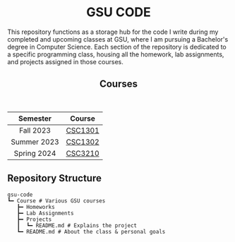 <h1 align="center">GSU CODE</h1>

This repository functions as a storage hub for the code I write during my completed and upcoming classes at GSU, where I am pursuing a Bachelor's degree in Computer Science. Each section of the repository is dedicated to a specific programming class, housing all the homework, lab assignments, and projects assigned in those courses.

<h2 align="center">Courses</h2>

<div align="center" style="inline-block"> 
<br/>
  
| Semester | Course |
|:--------:|:------:|
|Fall 2023| [CSC1301](CSC1301) |
|Summer 2023| [CSC1302](CSC1302) |
|Spring 2024| [CSC3210](CSC3210) |

</div>


## Repository Structure

```oy
gsu-code
┗━ Course # Various GSU courses
   ┣━ Homeworks
   ┣━ Lab Assignments
   ┣━ Projects
   ┃  ┗━ README.md # Explains the project
   ┗━ README.md # About the class & personal goals
```
